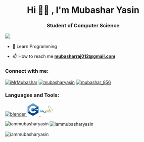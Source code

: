 <h1 align="center">Hi 🙋‍♂️ , I'm Mubashar Yasin </h1>
<h3 align="center">Student of Computer Science</h3>

<p align="left"> <img src="https://komarev.com/ghpvc/?username=iammubasharyasin&label=Profile%20views&color=0e75b6&style=flat"/> </p>

- 🔭 Learn Programming 

- 📫 How to reach me **mubasharraj012@gmail.com**


<h3 align="left">Connect with me:</h3>
<p align="left">
<a href="https://x.com/iMrMubashar" target="blank"><img align="center" src="https://raw.githubusercontent.com/rahuldkjain/github-profile-readme-generator/master/src/images/icons/Social/twitter.svg" alt="iMrMubashar" height="30" width="40" /></a>
<a href="https://linkedin.com/in/mubasharyasin" target="blank"><img align="center" src="https://raw.githubusercontent.com/rahuldkjain/github-profile-readme-generator/master/src/images/icons/Social/linked-in-alt.svg" alt="mubasharyasin" height="30" width="40" /></a>
<a href="https://instagram.com/mubashar_856" target="blank"><img align="center" src="https://raw.githubusercontent.com/rahuldkjain/github-profile-readme-generator/master/src/images/icons/Social/instagram.svg" alt="mubashar_856" height="30" width="40" /></a>
</p>

<h3 align="left">Languages and Tools:</h3>
<p align="left"> <a href="https://www.blender.org/" target="_blank" rel="noreferrer"> <img src="https://download.blender.org/branding/community/blender_community_badge_white.svg" alt="blender" width="40" height="40"/> </a> <a href="https://www.w3schools.com/cpp/" target="_blank" rel="noreferrer"> <img src="https://raw.githubusercontent.com/devicons/devicon/master/icons/cplusplus/cplusplus-original.svg" alt="cplusplus" width="40" height="40"/> </a> <a href="https://www.mysql.com/" target="_blank" rel="noreferrer"> <img src="https://raw.githubusercontent.com/devicons/devicon/master/icons/mysql/mysql-original-wordmark.svg" alt="mysql" width="40" height="40"/> </a> </p>

<p><img align="left" src="https://github-readme-stats.vercel.app/api/top-langs?username=iammubasharyasin&show_icons=true&locale=en&layout=compact" alt="iammubasharyasin" /></p>

<p>&nbsp;<img align="center" src="https://github-readme-stats.vercel.app/api?username=iammubasharyasin&show_icons=true&locale=en" alt="iammubasharyasin" /></p>

<p><img align="center" src="https://github-readme-streak-stats.herokuapp.com/?user=iammubasharyasin&" alt="iammubasharyasin" /></p>
